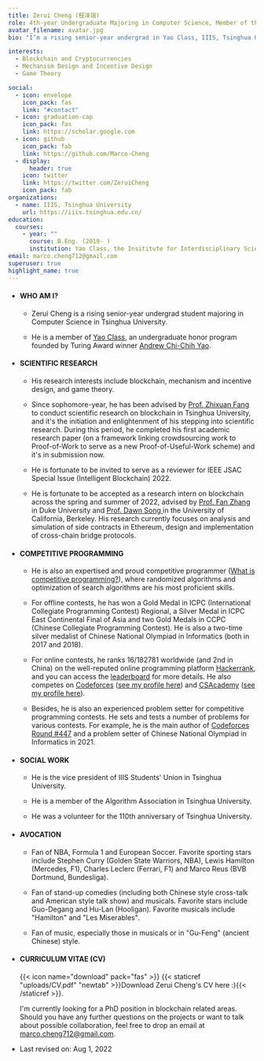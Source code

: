 ```yaml
---
title: Zerui Cheng (程泽瑞)
role: 4th-year Undergraduate Majoring in Computer Science, Member of the Honored  [Yao Class](https://iiis.tsinghua.edu.cn/en/yaoclass/) Program in Tsinghua University, Researcher in Blockchain and Web3, Experienced Competitive Programmer
avatar_filename: avatar.jpg
bio: "I’m a rising senior-year undergrad in Yao Class, IIIS, Tsinghua University. My research interests mainly lie in the intersection of blockchain, mechanism and incentive design, as well as game theory. I'm also an experienced and proud competitive programmer with some notable achievements. "

interests:
  - Blockchain and Cryptocurrencies
  - Mechanism Design and Incentive Design
  - Game Theory

social:
  - icon: envelope
    icon_pack: fas
    link: "#contact"
  - icon: graduation-cap
    icon_pack: fas
    link: https://scholar.google.com
  - icon: github
    icon_pack: fab
    link: https://github.com/Marco-Cheng
  - display:
      header: true
    icon: twitter
    link: https://twitter.com/ZeruiCheng
    icon_pack: fab
organizations:
  - name: IIIS, Tsinghua University
    url: https://iiis.tsinghua.edu.cn/
education:
  courses:
    - year: ""
      course: B.Eng. (2019- )
      institution: Yao Class, the Insititute for Interdisciplinary Sciences (IIIS), Tsinghua University
email: marco.cheng712@gmail.com
superuser: true
highlight_name: true
---
```

* #### **WHO AM I?**

  * Zerui Cheng is a rising senior-year undergrad student majoring in Computer Science in Tsinghua University. 
  
  * He is a member of [Yao Class](https://iiis.tsinghua.edu.cn/en/yaoclass/), an undergraduate honor program founded by Turing Award winner [Andrew Chi-Chih Yao](https://iiis.tsinghua.edu.cn/yao/). 
  
    
  
* #### **SCIENTIFIC RESEARCH**

  * His research interests include blockchain, mechanism and incentive design, and game theory.
  
  * Since sophomore-year, he has been advised by [Prof. Zhixuan Fang](https://people.iiis.tsinghua.edu.cn/~fang/) to conduct scientific research on blockchain in Tsinghua University, and it's the initiation and enlightenment of his stepping into scientific research. During this period, he completed his first academic research paper (on a framework linking crowdsourcing work to Proof-of-Work to serve as a new Proof-of-Useful-Work scheme) and it's in submission now.
  
  * He is fortunate to be invited to serve as a reviewer for IEEE JSAC Special Issue (Intelligent Blockchain) 2022.
  
  * He is fortunate to be accepted as a research intern on blockchain across the spring and summer of 2022, advised by [Prof. Fan Zhang](https://fanzhang.me) in Duke University and [Prof. Dawn Song ](https://people.eecs.berkeley.edu/~dawnsong/)in the University of California, Berkeley. His research currently focuses on analysis and simulation of side contracts in Ethereum, design and implementation of cross-chain bridge protocols.
  
    
  
* #### **COMPETITIVE PROGRAMMING**

  * He is also an expertised and proud competitive programmer ([What is competitive programming?](https://en.wikipedia.org/wiki/Competitive_programming)), where randomized algorithms and optimization of search algorithms are his most proficient skills. 
  
  * For offline contests, he has won a Gold Medal in ICPC (International Collegiate Programming Contest) Regional, a Silver Medal in ICPC East Continental Final of Asia and two Gold Medals in CCPC (Chinese Collegiate Programming Contest). He is also a two-time silver medalist of Chinese National Olympiad in Informatics (both in 2017 and 2018).
  
  * For online contests, he ranks 16/182781 worldwide (and 2nd in China) on the well-reputed online programming platform [Hackerrank](https://www.hackerrank.com/), and you can access the [leaderboard](https://www.hackerrank.com/leaderboard) for more details.  He also competes on [Codeforces](https://codeforces.com/) ([see my profile here](https://codeforces.com/profile/Marco_L_T)) and [CSAcademy](https://csacademy.com/) ([see my profile here](https://csacademy.com/user/Marco_L_T)).
  
  * Besides, he is also an experienced problem setter for competitive programming contests. He sets and tests a number of problems for various contests. For example, he is the main author of [Codeforces Round #447](https://codeforces.com/contest/894) and a problem setter of Chinese National Olympiad in Informatics in 2021. 
  
    
  
* #### **SOCIAL WORK**

  * He is the vice president of IIIS Students' Union in Tsinghua University.
  
  * He is a member of the Algorithm Association in Tsinghua University.
  
  * He was a volunteer for the 110th anniversary of Tsinghua University.
  
    
  
* #### AVOCATION

  * Fan of NBA, Formula 1 and European Soccer. Favorite sporting stars include Stephen Curry (Golden State Warriors, NBA), Lewis Hamilton (Mercedes, F1), Charles Leclerc (Ferrari, F1) and Marco Reus (BVB Dortmund, Bundesliga). 
  
  * Fan of stand-up comedies (including both Chinese style cross-talk and American style talk show) and musicals. Favorite stars include Guo-Degang and Hu-Lan (Hooligan). Favorite musicals include "Hamilton" and "Les Miserables".
  
  * Fan of music, especially those in musicals or in "Gu-Feng" (ancient Chinese) style.
  
    
  
* #### **CURRICULUM VITAE (CV)**

  {{< icon name="download" pack="fas" >}}  {{< staticref "uploads/CV.pdf" "newtab" >}}Download Zerui Cheng's CV here :){{< /staticref >}}.

  I'm currently looking for a PhD position in blockchain related areas. Should you have any further questions on the projects or want to talk about possible collaboration, feel free to drop an email at [marco.cheng712@gmail.com](marco.cheng712@gmail.com).
  
  
  
* Last revised on: Aug 1, 2022